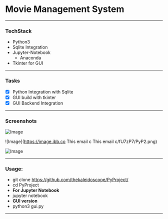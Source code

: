 # Movie Management System

---

### TechStack
* Python3
* Sqlite Integration
* Jupyter-Notebook
  * Anaconda
* Tkinter for GUI

---

### Tasks
- [x] Python Integration with Sqlite
- [x] GUI build with tkinter 
- [x] GUI Backend Integration

---

### Screenshots

![Image](https://image.ibb.co/jiszP7/PyP1.png)

![Image](https://image.ibb.co
            This email c
            This email c/fU7zP7/PyP2.png)

![Image](https://image.ibb.co/ftwhcS/PyP3.png)


---

### Usage:
* git clone https://github.com/thekaleidoscope/PyProject/
* cd PyProject
* **For Jupyter Notebook**
 * jupyter notebook
* **GUI version**
 * python3 gui.py
 ---
